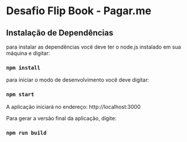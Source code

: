 # Desafio Flip Book - Pagar.me

## Instalação de Dependências

para instalar as dependências você deve ter o node.js instalado em sua máquina e digitar:

### `npm install`

para iniciar o modo de desenvolvimento você deve digitar:

### `npm start`

A aplicação iniciará no endereço: http://localhost:3000

Para gerar a versão final da aplicação, digite:

### `npm run build`
